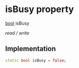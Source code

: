 


# isBusy property






[bool](https://api.flutter.dev/flutter/dart-core/bool-class.html) isBusy
  
_read / write_






## Implementation

```dart
static bool isBusy = false;


```







